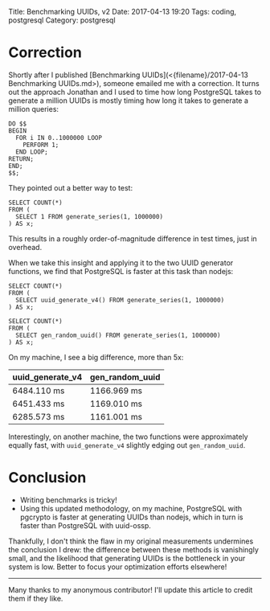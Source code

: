 Title: Benchmarking UUIDs, v2
Date: 2017-04-13 19:20
Tags: coding, postgresql
Category: postgresql

# Correction

Shortly after I published [Benchmarking UUIDs](<{filename}/2017-04-13
Benchmarking UUIDs.md>), someone emailed me with a correction. It turns out the
approach Jonathan and I used to time how long PostgreSQL takes to generate a
million UUIDs is mostly timing how long it takes to generate a million queries:

```postgresql
DO $$
BEGIN
  FOR i IN 0..1000000 LOOP
    PERFORM 1;
  END LOOP;
RETURN;
END;
$$;
```

They pointed out a better way to test:

```postgresql
SELECT COUNT(*)
FROM (
  SELECT 1 FROM generate_series(1, 1000000)
) AS x;
```

This results in a roughly order-of-magnitude difference in test times, just in
overhead.

When we take this insight and applying it to the two UUID generator functions,
we find that PostgreSQL is faster at this task than nodejs:

```postgresql
SELECT COUNT(*)
FROM (
  SELECT uuid_generate_v4() FROM generate_series(1, 1000000)
) AS x;
```
```postgresql
SELECT COUNT(*)
FROM (
  SELECT gen_random_uuid() FROM generate_series(1, 1000000)
) AS x;
```

On my machine, I see a big difference, more than 5x:

| uuid_generate_v4 | gen_random_uuid |
| ---------------- | --------------- |
| 6484.110 ms      | 1166.969 ms     |
| 6451.433 ms      | 1169.010 ms     |
| 6285.573 ms      | 1161.001 ms     |

Interestingly, on another machine, the two functions were approximately equally
fast, with `uuid_generate_v4` slightly edging out `gen_random_uuid`.

# Conclusion

- Writing benchmarks is tricky!
- Using this updated methodology, on my machine, PostgreSQL with pgcrypto is
  faster at generating UUIDs than nodejs, which in turn is faster than
  PostgreSQL with uuid-ossp.

Thankfully, I don't think the flaw in my original measurements undermines the
conclusion I drew: the difference between these methods is vanishingly small,
and the likelihood that generating UUIDs is the bottleneck in your system is
low. Better to focus your optimization efforts elsewhere!

---

Many thanks to my anonymous contributor! I'll update this article to credit
them if they like.
